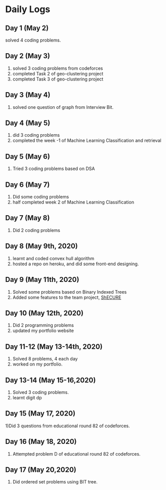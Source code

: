 # Daily Logs

## Day 1 (May 2)
solved 4 coding problems.

## Day 2 (May 3)
1) solved 3 coding problems from codeforces
2) completed Task 2 of geo-clustering project 
3) completed Task 3 of geo-clustering project

## Day 3 (May 4)
1) solved one question of graph from Interview Bit.

## Day 4 (May 5)
1) did 3 coding problems
2) completed the week -1 of Machine Learning Classification and retrieval

## Day 5 (May 6)
1) Tried 3 coding problems based on DSA

## Day 6 (May 7)
1) Did some coding problems 
2) half completed week 2 of Machine Learning Classification

## Day 7 (May 8)
1) Did 2 coding problems 

## Day 8 (May 9th, 2020)
1) learnt and coded convex hull algorithm
2) hosted a repo on heroku, and did some front-end designing.

## Day 9 (May 11th, 2020)
1) Solved some problems based on Binary Indexed Trees
2) Added some features to the team project, [ShECURE](https://github.com/iamdeepti/shecure)

## Day 10 (May 12th, 2020)
1) Did 2 programming problems
2) updated my portfolio website 

## Day 11-12 (May 13-14th, 2020)
1) Solved 8 problems, 4 each day
2) worked on my portfolio.

## Day 13-14 (May 15-16,2020)
1) Solved 3 coding problems.
2) learnt digit dp

## Day 15 (May 17, 2020)
1)Did 3 questions from educational round 82 of codeforces.

## Day 16 (May 18, 2020)
1) Attempted problem D of educational round 82 of codeforces.

## Day 17 (May 20,2020)
1) Did ordered set problems using BIT tree. 